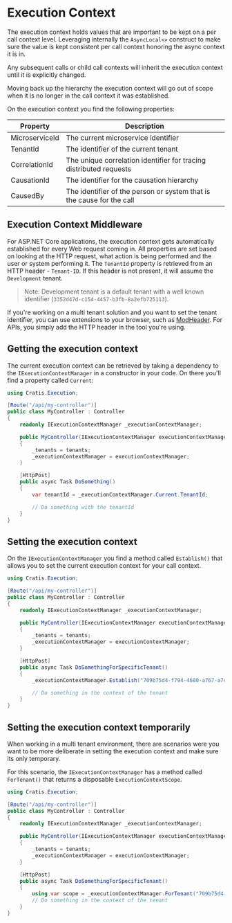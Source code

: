 # Execution Context

The execution context holds values that are important to be kept on a per call context level.
Leveraging internally the `AsyncLocal<>` construct to make sure the value is kept consistent
per call context honoring the async context it is in.

Any subsequent calls or child call contexts will inherit the execution context until it is
explicitly changed.

Moving back up the hierarchy the execution context will go out of scope when it is no longer
in the call context it was established.

On the execution context you find the following properties:

| Property | Description |
| -------- | ----------- |
| MicroserviceId | The current microservice identifier |
| TenantId | The identifier of the current tenant |
| CorrelationId | The unique correlation identifier for tracing distributed requests |
| CausationId | The identifier for the causation hierarchy |
| CausedBy | The identifier of the person or system that is the cause for the call |

## Execution Context Middleware

For ASP.NET Core applications, the execution context gets automatically established for every Web request coming in.
All properties are set based on looking at the HTTP request, what action is being performed and the user or system
performing it. The `TenantId` property is retrieved from an HTTP header - `Tenant-ID`. If this header is not present,
it will assume the `Development` tenant.

> Note: Development tenant is a default tenant with a well known identifier (`3352d47d-c154-4457-b3fb-8a2efb725113`).

If you're working on a multi tenant solution and you want to set the tenant identifier, you can use extensions to your
browser, such as [ModHeader](https://modheader.com/). For APIs, you simply add the HTTP header in the tool you're using.

## Getting the execution context

The current execution context can be retrieved by taking a dependency to the `IExecutionContextManager`
in a constructor in your code. On there you'll find a property called `Current`:

```csharp
using Cratis.Execution;

[Route("/api/my-controller")]
public class MyController : Controller
{
    readonly IExecutionContextManager _executionContextManager;

    public MyController(IExecutionContextManager executionContextManager)
    {
        _tenants = tenants;
        _executionContextManager = executionContextManager;
    }

    [HttpPost]
    public async Task DoSomething()
    {
        var tenantId = _executionContextManager.Current.TenantId;

        // Do something with the tenantId
    }
}
```

## Setting the execution context

On the `IExecutionContextManager` you find a method called `Establish()` that allows you
to set the current execution context for your call context.

```csharp
using Cratis.Execution;

[Route("/api/my-controller")]
public class MyController : Controller
{
    readonly IExecutionContextManager _executionContextManager;

    public MyController(IExecutionContextManager executionContextManager)
    {
        _tenants = tenants;
        _executionContextManager = executionContextManager;
    }

    [HttpPost]
    public async Task DoSomethingForSpecificTenant()
    {
        _executionContextManager.Establish("709b75d4-f794-4680-a767-a7c7d69d98ac")

        // Do something in the context of the tenant
    }
}
```

## Setting the execution context temporarily

When working in a multi tenant environment, there are scenarios were you want to be more deliberate in setting
the execution context and make sure its only temporary.

For this scenario, the `IExecutionContextManager` has a method called `ForTenant()` that returns a disposable
`ExecutionContextScope`.

```csharp
using Cratis.Execution;

[Route("/api/my-controller")]
public class MyController : Controller
{
    readonly IExecutionContextManager _executionContextManager;

    public MyController(IExecutionContextManager executionContextManager)
    {
        _tenants = tenants;
        _executionContextManager = executionContextManager;
    }

    [HttpPost]
    public async Task DoSomethingForSpecificTenant()
    {
        using var scope = _executionContextManager.ForTenant("709b75d4-f794-4680-a767-a7c7d69d98ac")
        // Do something in the context of the tenant
    }
}
```
